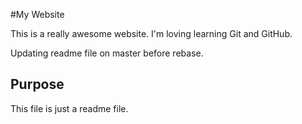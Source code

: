 #My Website

This is a really awesome website. I'm loving learning Git and GitHub.

Updating readme file on master before rebase.

## Purpose    

This file is just a readme file.

